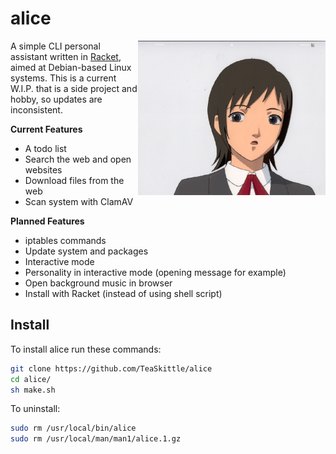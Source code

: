 # alice

<img src ="alice.jpeg" align="right" alt="Alice logo" width="300">

A simple CLI personal assistant written in [Racket](https://racket-lang.org/), aimed at Debian-based Linux systems. This is a current W.I.P. that is a side project and hobby, so updates are inconsistent.

**Current Features**

+ A todo list
+ Search the web and open websites
+ Download files from the web
+ Scan system with ClamAV

**Planned Features**

+ iptables commands
+ Update system and packages
+ Interactive mode
+ Personality in interactive mode (opening message for example)
+ Open background music in browser
+ Install with Racket (instead of using shell script)

## Install

To install alice run these commands:
```Bash
git clone https://github.com/TeaSkittle/alice
cd alice/
sh make.sh
```

To uninstall:
```Bash
sudo rm /usr/local/bin/alice
sudo rm /usr/local/man/man1/alice.1.gz
```
